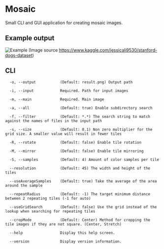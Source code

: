 # Mosaic

Small CLI and GUI application for creating mosaic images.

## Example output
![Example](https://user-images.githubusercontent.com/50838791/136795543-5277892d-7160-4361-8905-e3f49670081a.jpg)
(Image source https://www.kaggle.com/jessicali9530/stanford-dogs-dataset)

## CLI
```
  -o, --output           (Default: result.png) Output path

  -i, --input            Required. Path for input images

  -m, --main             Required. Main image

  -a, --all              (Default: true) Enable subdirectory search

  -f, --filter           (Default: *.*) The search string to match against the names of files in the input path

  -s, --size             (Default: 0.1) Non zero multiplier for the grid size. A smaller value will result in fewer tiles

  -R, --rotate           (Default: false) Enable tile rotation

  -M, --mirror           (Default: false) Enable tile mirroring

  -S, --samples          (Default: 4) Amount of color samples per tile

  --resolution           (Default: 45) The width and height of the tiles

  --useAverageSamples    (Default: true) Take the average of the area around the sample

  --repeatRadius         (Default: -1) The target minimum distance between 2 repeating tiles (-1 for auto)

  --useGridSearch        (Default: false) Use the grid instead of the lookup when searching for repeating tiles

  --cropMode             (Default: Center) Method for cropping the tile images if they are not square. (Center, Stretch)

  --help                 Display this help screen.

  --version              Display version information.
```


